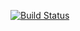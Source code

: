 [![Build Status](https://travis-ci.org/vtrev/greetings-console.svg?branch=master)](https://travis-ci.org/vtrev/greetings-console)